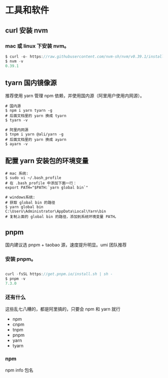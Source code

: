 # 工具和软件

## curl 安装 nvm

### mac 或 linux 下安装 nvm。

```js
$ curl -o- https://raw.githubusercontent.com/nvm-sh/nvm/v0.39.1/install.sh | bash
$ nvm -v
0.39.1
```

## tyarn 国内镜像源

推荐使用 yarn 管理 npm 依赖，并使用国内源（阿里用户使用内网源）。

```
# 国内源
$ npm i yarn tyarn -g
# 后面文档里的 yarn 换成 tyarn
$ tyarn -v

# 阿里内网源
$ tnpm i yarn @ali/yarn -g
# 后面文档里的 yarn 换成 ayarn
$ ayarn -v

```

## 配置 yarn 安装包的环境变量

```
# mac 系统:
$ sudo vi ~/.bash_profile
# 在 .bash_profile 中添加下面一行：
export PATH="$PATH:`yarn global bin`"

# windows系统:
# 获取 global bin 的路径
$ yarn global bin
C:\Users\Administrator\AppData\Local\Yarn\bin
# 复制上面的 global bin 的路径，添加到系统环境变量 PATH。
```

## pnpm

国内建议选 pnpm + taobao 源，速度提升明显。umi 团队推荐

### 安装 pnpm。

```js

curl -fsSL https://get.pnpm.io/install.sh | sh -
$ pnpm -v
7.3.0
```

### 还有什么

这些乱七八糟的，都是阿里搞的，只要会 npm 和 yarn 就行

- npm
- cnpm
- tnpm
- pnpm
- yarn
- tyarn

### npm

npm info 包名
